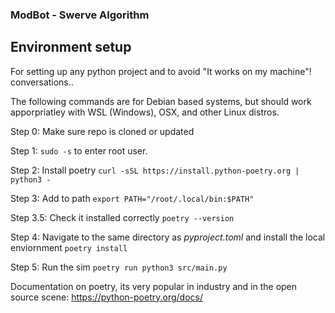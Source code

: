 ### ModBot - Swerve Algorithm
## Environment setup
For setting up any python project and to avoid "It works on my machine"! conversations..

The following commands are for Debian based systems, but should work apporpriatley with WSL (Windows), OSX, and other Linux distros.

Step 0: Make sure repo is cloned or updated

Step 1: ```sudo -s``` to enter root user.

Step 2: Install poetry ```curl -sSL https://install.python-poetry.org | python3 -```

Step 3: Add to path ```export PATH="/root/.local/bin:$PATH"```

Step 3.5: Check it installed correctly ```poetry --version```

Step 4: Navigate to the same directory as *pyproject.toml* and install the local enviornment ```poetry install```

Step 5: Run the sim ```poetry run python3 src/main.py```

Documentation on poetry, its very popular in industry and in the open source scene: https://python-poetry.org/docs/

